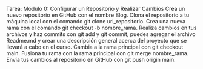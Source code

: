 Tarea:
Módulo 0: Configurar un Repositorio y Realizar Cambios
Crea un nuevo repositorio en GitHub con el nombre Blog.
Clona el repositorio a tu máquina local con el comando git clone url_repositorio.
Crea una nueva rama con el comando git checkout -b nombre_rama.
Realiza cambios en tus archivos y haz commits con git add y git commit, puedes agregar el archivo Readme.md y crear una descripción general acerca del proyecto que se llevará a cabo en el curso.
Cambia a la rama principal con git checkout main.
Fusiona tu rama con la rama principal con git merge nombre_rama.
Envía tus cambios al repositorio en GitHub con git push origin main.